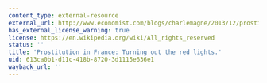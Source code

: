 ```yaml
---
content_type: external-resource
external_url: http://www.economist.com/blogs/charlemagne/2013/12/prostitution-france
has_external_license_warning: true
license: https://en.wikipedia.org/wiki/All_rights_reserved
status: ''
title: 'Prostitution in France: Turning out the red lights.'
uid: 613ca0b1-d11c-418b-8720-3d1115e636e1
wayback_url: ''
---
```

